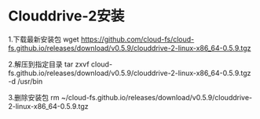 # Clouddrive-2安装
1.下载最新安装包
wget https://github.com/cloud-fs/cloud-fs.github.io/releases/download/v0.5.9/clouddrive-2-linux-x86_64-0.5.9.tgz

2.解压到指定目录
tar zxvf cloud-fs.github.io/releases/download/v0.5.9/clouddrive-2-linux-x86_64-0.5.9.tgz -d /usr/bin

3.删除安装包
rm ~/cloud-fs.github.io/releases/download/v0.5.9/clouddrive-2-linux-x86_64-0.5.9.tgz

